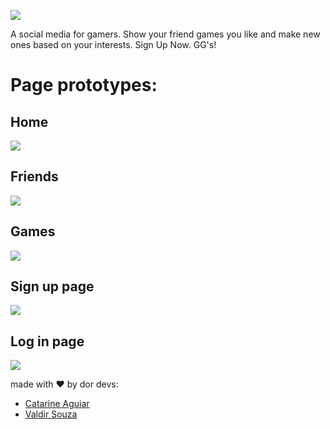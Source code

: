 ![](https://cdn.discordapp.com/attachments/792402272738476082/819975169786380328/logo.png)

A social media for gamers. Show your friend games you like and make new ones based on your interests. Sign Up Now. GG's!

# Page prototypes:
## Home
![](https://cdn.discordapp.com/attachments/822608313191497729/940285454811553852/home.png)
## Friends
![](https://cdn.discordapp.com/attachments/822608313191497729/940285810069090354/friends.png)
## Games
![](https://cdn.discordapp.com/attachments/822608313191497729/940286357731954708/games.png)
## Sign up page
![](https://cdn.discordapp.com/attachments/822608313191497729/940286613102153861/singup.png)
## Log in page
![](https://cdn.discordapp.com/attachments/822608313191497729/940286860532514826/signin.png)

made with ❤️ by dor devs:
- [Catarine Aguiar](https://github.com/catarineaguiar)
- [Valdir Souza](https://github.com/vdsou)
